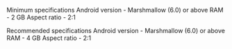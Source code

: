 Minimum specifications
Android version - Marshmallow (6.0) or above
RAM - 2 GB
Aspect ratio - 2:1

Recommended specifications
Android version - Marshmallow (6.0) or above
RAM - 4 GB
Aspect ratio - 2:1
